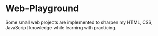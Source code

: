 # Web-Playground

Some small web projects are implemented to sharpen my HTML, CSS, JavaScript knowledge while learning with practicing.

